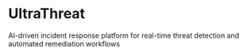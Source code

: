 # UltraThreat
AI-driven incident response platform for real-time threat detection and automated remediation workflows
